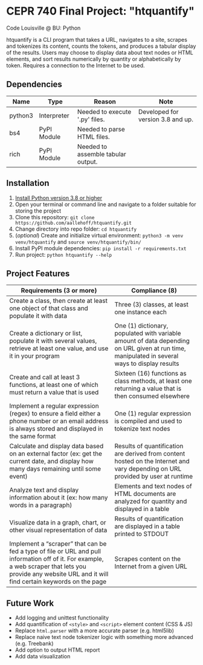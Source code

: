 # CEPR 740 Final Project: "htquantify"
Code Louisville @ BU: Python

htquantify is a CLI program that takes a URL, navigates to a site, scrapes and tokenizes its content, counts the tokens, and produces a tabular display of the results. Users may choose to display data about text nodes or HTML elements, and sort results numerically by quantity or alphabetically by token. Requires a connection to the Internet to be used.

## Dependencies
Name | Type | Reason | Note
---- | ---- | ------ | ----
python3 | Interpreter | Needed to execute '.py' files. | Developed for version 3.8 and up.
bs4 | PyPI Module | Needed to parse HTML files. |
rich | PyPI Module | Needed to assemble tabular output. |

## Installation
1. [Install Python version 3.8 or higher](https://www.python.org/downloads/)
2. Open your terminal or command line and navigate to a folder suitable for storing the project
3. Clone this repository:   `git clone https://github.com/aallehoff/htquantify.git`
4. Change directory into repo folder:  `cd htquantify`
5. (_optional_) Create and initialize virtual environment:  `python3 -m venv venv/htquantify` and `source venv/htquantify/bin/`
6. Install PyPI module dependencies:  `pip install -r requirements.txt`
7. Run project:  `python htquantify --help`

## Project Features
Requirements (3 or more) | Compliance (8)
--------------------- | ----------
Create a class, then create at least one object of that class and populate it with data | Three (3) classes, at least one instance each
Create a dictionary or list, populate it with several values, retrieve at least one value, and use it in your program | One (1) dictionary, populated with variable amount of data depending on URL given at run time, manipulated in several ways to display results
Create and call at least 3 functions, at least one of which must return a value that is used | Sixteen (16) functions as class methods, at least one returning a value that is then consumed elsewhere
Implement a regular expression (regex) to ensure a field either a phone number or an email address is always stored and displayed in the same format | One (1) regular expression is compiled and used to tokenize text nodes
Calculate and display data based on an external factor (ex: get the current date, and display how many days remaining until some event) | Results of quantification are derived from content hosted on the Internet and vary depending on URL provided by user at runtime
Analyze text and display information about it (ex: how many words in a paragraph) | Elements and text nodes of HTML documents are analyzed for quantity and displayed in a table
Visualize data in a graph, chart, or other visual representation of data | Results of quantification are displayed in a table printed to STDOUT
Implement a “scraper” that can be fed a type of file or URL and pull information off of it. For example, a web scraper that lets you provide any website URL and it will find certain keywords on the page | Scrapes content on the Internet from a given URL

## Future Work
* Add logging and unittest functionality
* Add quantification of `<style>` and `<script>` element content (CSS & JS)
* Replace `html.parser` with a more accurate parser (e.g. html5lib)
* Replace naive text node tokenizer logic with something more advanced (e.g. Treebank)
* Add option to output HTML report
* Add data visualization